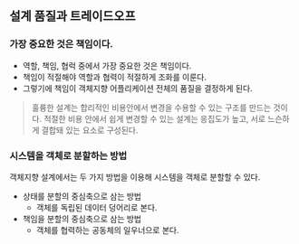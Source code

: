 ## 설계 품질과 트레이드오프

### 가장 중요한 것은 책임이다.

- 역할, 책임, 협럭 중에서 가장 중요한 것은 책임이다.
- 책임이 적절해야 역할과 협력이 적절하게 조화를 이룬다.
- 그렇기에 책임이 객체지향 어플리케이션 전체의 품질을 결정하게 된다.

> 훌륭한 설계는 합리적인 비용안에서 변경을 수용할 수 있는 구조를 만드는 것이다.
> 적절한 비용 안에서 쉽게 변경할 수 있는 설계는 응집도가 높고, 서로 느슨하게 결합돼 있는 요소로 구성된다.

### 시스템을 객체로 분할하는 방법

객체지향 설계에서는 두 가지 방법을 이용해 시스템을 객체로 분할할 수 있다.
- 상태를 분할의 중심축으로 삼는 방법
  - 객체를 독립된 데이터 덩어리로 본다.
- 책임을 분할의 중심축으로 삼는 방법
  - 객체를 협력하는 공동체의 일우너으로 본다.

